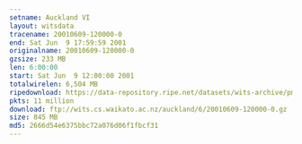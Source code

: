 ```yaml
---
setname: Auckland VI
layout: witsdata
tracename: 20010609-120000-0
end: Sat Jun  9 17:59:59 2001
originalname: 20010609-120000-0
gzsize: 233 MB
len: 6:00:00
start: Sat Jun  9 12:00:00 2001
totalwirelen: 6,504 MB
ripedownload: https://data-repository.ripe.net/datasets/wits-archive/pma/long/auck/6//20010609-120000-0.gz
pkts: 11 million
download: ftp://wits.cs.waikato.ac.nz/auckland/6/20010609-120000-0.gz
size: 845 MB
md5: 2666d54e6375bbc72a076d06f1fbcf31
---
```


